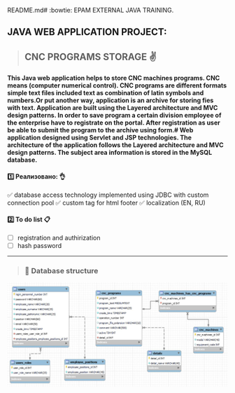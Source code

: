 README.md# :bowtie: EPAM EXTERNAL JAVA TRAINING.

## JAVA WEB APPLICATION PROJECT:
>## CNC PROGRAMS STORAGE :v:

#### This Java web application helps to store CNC machines programs. CNC means (computer numerical control). CNC programs are different formats simple text files included text as combination of latin symbols and numbers.Or put another way, application is an archive for storing fies with text. Application are built using the Layered architecture and MVC design patterns. In order to save program a certain division employee of the enterprise have to registrate on the portal. After registration as user be able to submit the program to the archive using form.# Web application designed using Servlet and JSP technologies. The architecture of the application follows the Layered architecture and MVC design patterns. The subject area information is stored in the MySQL database.

#### :one: Реализовано: :ok_hand:
:white_check_mark: database access technology implemented using JDBC with custom connection pool
:white_check_mark: custom tag for html footer
:white_check_mark: localization (EN, RU)
#### :two: To do list :clipboard:
- [ ] registration and authirization
- [ ] hash password
___
>### :page_facing_up: Database structure 
![alt text](https://github.com/Petrovich-A/CNC-programs-storage/blob/master/CNC_programs_storage.JPG?raw=true)